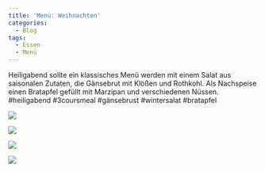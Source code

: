 ```yaml
---
title: 'Menü: Weihnachten'
categories:
  - Blog
tags:
  - Essen
  - Menü
---
```


Heiligabend sollte ein klassisches Menü werden mit einem Salat aus saisonalen Zutaten, die Gänsebrut mit Klößen und Rothkohl.
Als Nachspeise einen Bratapfel gefüllt mit Marzipan und verschiedenen Nüssen.
#heiligabend #3coursmeal #gänsebrust #wintersalat #bratapfel


![](..\..\.\assets\2020-12-24-weihnachten\1.jpg)

![](..\..\.\assets\2020-12-24-weihnachten\2.jpg)

![](..\..\.\assets\2020-12-24-weihnachten\3.jpg)

![](..\..\.\assets\2020-12-24-weihnachten\4.jpg)


